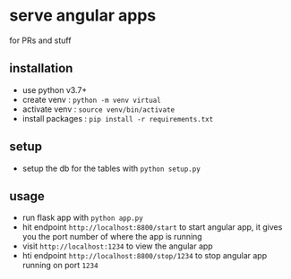# serve angular apps
for PRs and stuff

## installation
* use python v3.7+
* create venv : `python -m venv virtual`
* activate venv : `source venv/bin/activate`
* install packages : `pip install -r requirements.txt`

## setup
* setup the db for the tables with `python setup.py`

## usage
* run flask app with `python app.py`
* hit endpoint `http://localhost:8800/start` to start angular app,
it gives you the port number of where the app is running
* visit `http://localhost:1234` to view the angular app
* hti endpoint `http://localhost:8800/stop/1234` to stop angular app running on port `1234`
